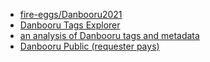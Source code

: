 - [fire-eggs/Danbooru2021](https://github.com/fire-eggs/Danbooru2021)
- [Danbooru Tags Explorer](https://nsk.sh/tools/danbooru-tags-explorer/)
- [an analysis of Danbooru tags and metadata](https://nsk.sh/posts/an-analysis-of-danbooru-tags-and-metadata/)
- [Danbooru Public (requester pays)](https://console.cloud.google.com/storage/browser/danbooru_public/data?project=danbooru1)
